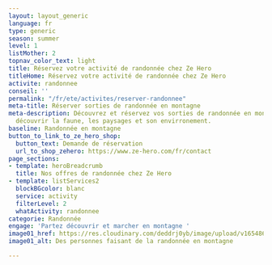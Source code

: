 ```yaml
---
layout: layout_generic
language: fr
type: generic
season: summer
level: 1
listMother: 2
topnav_color_text: light
title: Réservez votre activité de randonnée chez Ze Hero
titleHome: Réservez votre activité de randonnée chez Ze Hero
activite: randonnee
conseil: ''
permalink: "/fr/ete/activites/reserver-randonnee"
meta-title: Réserver sorties de randonnée en montagne
meta-description: Découvrez et réservez vos sorties de randonnée en montagne pour
  découvrir la faune, les paysages et son envirronement.
baseline: Randonnée en montagne
button_to_link_to_ze_hero_shop:
  button_text: Demande de réservation
  url_to_shop_zehero: https://www.ze-hero.com/fr/contact
page_sections:
- template: heroBreadcrumb
  title: Nos offres de randonnée chez Ze Hero
- template: listServices2
  blockBGcolor: blanc
  service: activity
  filterLevel: 2
  whatActivity: randonnee
categorie: Randonnée
engage: 'Partez découvrir et marcher en montagne '
image01_href: https://res.cloudinary.com/deddrj0yb/image/upload/v1654869688/website/summer/PXL_20220522_074713115.jpg
image01_alt: Des personnes faisant de la randonnée en montagne

---
```

